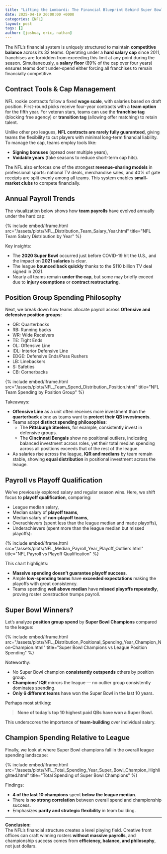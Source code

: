 ```yaml
---
title: "Lifting the Lombardi: The Financial Blueprint Behind Super Bowl Champions"
date: 2025-04-19 20:00:00 +0000
categories: [NFL]
layout: post
tags: []
author: [joshua, eric, nathan]
---
```


The NFL’s financial system is uniquely structured to maintain **competitive balance** across its 32 teams. Operating under a **hard salary cap** since 2011, franchises are forbidden from exceeding this limit at any point during the season. Simultaneously, a **salary floor** (89% of the cap over four years) ensures teams don’t under-spend either forcing all franchises to remain financially competitive.

## Contract Tools & Cap Management

NFL rookie contracts follow a fixed **wage scale**, with salaries based on draft position. First-round picks receive four-year contracts with a **team option** for the fifth year. For veteran stars, teams can use the **franchise tag** (blocking free agency) or **transition tag** (allowing offer matching) to retain talent.

Unlike other pro leagues, **NFL contracts are rarely fully guaranteed**, giving teams the flexibility to cut players with minimal long-term financial liability. To manage the cap, teams employ tools like:

- **Signing bonuses** (spread over multiple years),
- **Voidable years** (fake seasons to reduce short-term cap hits).

The NFL also enforces one of the strongest **revenue-sharing models** in professional sports: national TV deals, merchandise sales, and 40% of gate receipts are split evenly among all teams. This system enables **small-market clubs** to compete financially.

## Annual Payroll Trends

The visualization below shows how **team payrolls** have evolved annually under the hard cap:

{% include embed/iframe.html
  src="/assets/plots/NFL_Distribution_Team_Salary_Year.html"
  title="NFL Team Salary Distribution by Year"
%}

Key insights:

- The **2020 Super Bowl** occurred just before COVID-19 hit the U.S., and the impact on **2021 salaries** is clear.
- The league **bounced back quickly** thanks to the $110 billion TV deal signed in 2021.
- Nearly all teams remain **under the cap**, but some may briefly exceed due to **injury exemptions** or **contract restructuring**.

## Position Group Spending Philosophy

Next, we break down how teams allocate payroll across **Offensive and defensive position groups**:

- QB: Quarterbacks
- RB: Running backs
- WR: Wide Receivers
- TE: Tight Ends
- OL: Offensive Line
- IDL: Interior Defensive Line
- EDGE: Defensive Ends/Pass Rushers
- LB: Linebackers
- S: Safeties
- CB: Cornerbacks

{% include embed/iframe.html
  src="/assets/plots/NFL_Team_Spend_Distribution_Position.html"
  title="NFL Team Spending by Position Group"
%}

Takeaways:

- **Offensive Line** as a unit often receives more investment than the **quarterback** alone as teams want to **protect their QB investments**.
- Teams adopt **distinct spending philosophies**:
  - The **Pittsburgh Steelers**, for example, consistently invest in defensive groups.
  - The **Cincinnati Bengals** show no positional outliers, indicating balanced investment across roles, yet their total median spending across all positions exceeds that of the rest of the league.
- As salaries rise across the league, **IQR and medians** by team remain stable, showing **equal distribution** in positional investment across the leauge.

## Payroll vs Playoff Qualification

We’ve previously explored salary and regular season wins. Here, we shift focus to **playoff qualification**, comparing:

- League median salary,
- Median salary of **playoff teams**,
- Median salary of **non-playoff teams**,
- Overachievers (spent less than the league median and made playoffs),
- Underachievers (spent more than the league median but missed playoffs):

{% include embed/iframe.html
  src="/assets/plots/NFL_Median_Payroll_Year_Playoff_Outliers.html"
  title="NFL Payroll vs Playoff Qualification"
%}

This chart highlights:

- **Massive spending doesn’t guarantee playoff success**.
- Ample **low-spending teams** have **exceeded expectations** making the playoffs with great consistency.
- Teams spending **well above median** have **missed playoffs repeatedly**, proving roster construction trumps payroll.

## Super Bowl Winners?

Let’s analyze **position group spend** by **Super Bowl Champions** compared to the league:

{% include embed/iframe.html
  src="/assets/plots/NFL_Distribution_Positional_Spending_Year_Champion_Non-Champion.html"
  title="Super Bowl Champions vs League Position Spending"
%}

Noteworthy:

- No Super Bowl champion **consistently outspends** others by position group.
- **Champions' IQR** mirrors the league — no outlier group consistently dominates spending.
- **Only 6 different teams** have won the Super Bowl in the last 10 years.

Perhaps most striking:

> **None of today’s top 10 highest paid QBs have won a Super Bowl.**  

This underscores the importance of **team-building** over individual salary.

## Champion Spending Relative to League

Finally, we look at where Super Bowl champions fall in the overall league spending landscape:

{% include embed/iframe.html
  src="/assets/plots/NFL_Total_Spending_Year_Super_Bowl_Champion_Highlighted.html"
  title="Total Spending of Super Bowl Champions"
%}

Findings:

- **4 of the last 10 champions** spent **below the league median**.
- There is **no strong correlation** between overall spend and championship success.
- Emphasizes **parity and strategic flexibility** in team building.

---

**Conclusion:**  
The NFL’s financial structure creates a level playing field. Creative front offices can craft winning rosters **without massive payrolls**, and championship success comes from **efficiency, balance, and philosophy**, not just dollars.

